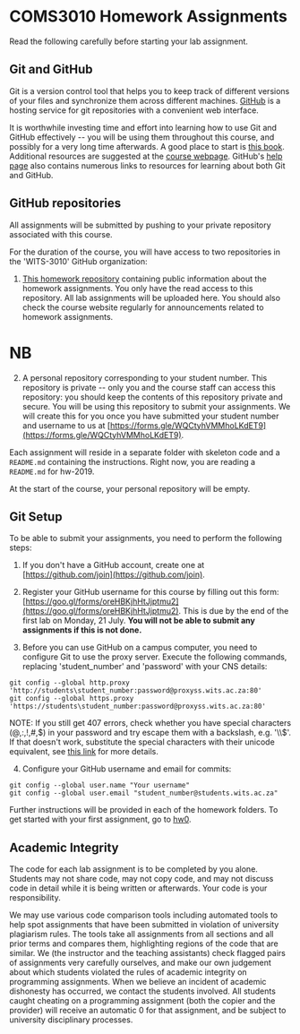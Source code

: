# COMS3010 Homework Assignments #

Read the following carefully before starting your lab assignment.

## Git and GitHub

Git is a version control tool that helps you to keep track of
different versions of your files and synchronize them across different
machines. [GitHub](https://github.com) is a hosting service for git
repositories with a convenient web interface.

It is worthwhile investing time and effort into learning how to
use Git and GitHub effectively -- you will be using them throughout
this course, and possibly for a very long time afterwards. A good
place to start is [this book](https://git-scm.com/book/en/v2). Additional resources are
suggested at the [course webpage](https://wits-coms3010.github.io).  GitHub's [help
page](https://help.github.com/) also contains numerous links to resources for learning about both
Git and GitHub.

## GitHub repositories

All assignments will be submitted by pushing to your private
repository associated with this course.

For the duration of the course, you will have access to two 
repositories in the 'WITS-3010' GitHub organization:

1. [This homework repository](https://github.com/WITS-COMS3010/hw-2019)
containing public information about the homework assignments. You only
have the read access to this repository.  All lab assignments will be uploaded here. 
You should also check the course website regularly for announcements related to homework assignments.

# NB
2. A personal repository corresponding to your student
number.  This repository is private -- only you and the course
staff can access this repository: you should keep the contents of
this repository private and secure. You will be using this repository
to submit your assignments. We will create this for you once you have submitted 
your student number and username to us at [https://forms.gle/WQCtyhVMMhoLKdET9](https://forms.gle/WQCtyhVMMhoLKdET9).

Each assignment will reside in a separate folder with skeleton code and a `README.md` containing the instructions. Right now, you
are reading a `README.md` for hw-2019.

At the start of the course, your personal repository will be empty.

## Git Setup ##

To be able to submit your assignments, you need to perform the
following steps:

1. If you don't have a GitHub account, create one at [https://github.com/join](https://github.com/join).

2. Register your GitHub username for this course by filling out this
form: [https://goo.gl/forms/oreHBKjhHtJjptmu2](https://goo.gl/forms/oreHBKjhHtJjptmu2). This is due by the end of the first lab on Monday, 21 July. **You
will not be able to submit any assignments if this is not done.**

3. Before you can use GitHub on a campus computer, you need to configure
Git to use the proxy server. Execute the following commands, replacing 'student_number' and 'password' with your CNS details:  
```
git config --global http.proxy 'http://students\student_number:password@proxyss.wits.ac.za:80'
git config --global https.proxy 'https://students\student_number:password@proxyss.wits.ac.za:80'  
```
NOTE: If you still get 407 errors, check whether you have special characters (@,:,!,#,$) in your password and try escape them with a backslash, e.g. '\\$'. If that doesn't work, substitute the special characters with their unicode equivalent, see <a href="http://www.cyberciti.biz/faq/unix-linux-export-variable-http_proxy-with-special-characters/">this link</a> for more details.

4. Configure your GitHub username and email for commits:
```
git config --global user.name "Your username"
git config --global user.email "student_number@students.wits.ac.za"
```

Further instructions will be provided in each of the homework folders. To get started with your first assignment, go to [hw0](./hw0).

## Academic Integrity

The code for each lab assignment is to be completed by you alone. Students may not share code, may not copy code, and may not discuss code in detail while it is being written or afterwards. Your code is your responsibility. 

We may use various code comparison tools including automated tools to help spot assignments that have been
submitted in violation of university plagiarism rules. The tools take all assignments from all sections and all prior terms and
compares them, highlighting regions of the code that are similar. We (the instructor and the teaching assistants)
check flagged pairs of assignments very carefully ourselves, and make our own judgement about which students
violated the rules of academic integrity on programming assignments. When we believe an incident of academic
dishonesty has occurred, we contact the students involved. All students caught cheating on a programming
assignment (both the copier and the provider) will receive an automatic 0 for that assignment, and be subject 
to university disciplinary processes.
